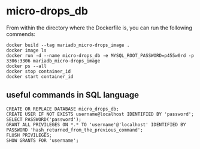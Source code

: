 # micro-drops_db

From within the directory where the Dockerfile is, you can run the following commends:

```shell
docker build --tag mariadb_micro-drops_image .
docker image ls
docker run -d --name micro-drops_db -e MYSQL_ROOT_PASSWORD=p455w0rd -p 3306:3306 mariadb_micro-drops_image
docker ps --all
docker stop container_id
docker start container_id
```

## useful commands in SQL language

```text
CREATE OR REPLACE DATABASE micro_drops_db;
CREATE USER IF NOT EXISTS username@localhost IDENTIFIED BY 'password';
SELECT PASSWORD('password');
GRANT ALL PRIVILEGES ON *.* TO 'username'@'localhost' IDENTIFIED BY PASSWORD 'hash_returned_from_the_previous_command';
FLUSH PRIVILEGES;
SHOW GRANTS FOR 'username';
```

